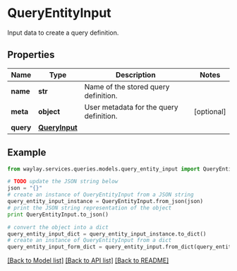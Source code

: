 # QueryEntityInput

Input data to create a query definition.

## Properties

Name | Type | Description | Notes
------------ | ------------- | ------------- | -------------
**name** | **str** | Name of the stored query definition. | 
**meta** | **object** | User metadata for the query definition. | [optional] 
**query** | [**QueryInput**](QueryInput.md) |  | 

## Example

```python
from waylay.services.queries.models.query_entity_input import QueryEntityInput

# TODO update the JSON string below
json = "{}"
# create an instance of QueryEntityInput from a JSON string
query_entity_input_instance = QueryEntityInput.from_json(json)
# print the JSON string representation of the object
print QueryEntityInput.to_json()

# convert the object into a dict
query_entity_input_dict = query_entity_input_instance.to_dict()
# create an instance of QueryEntityInput from a dict
query_entity_input_form_dict = query_entity_input.from_dict(query_entity_input_dict)
```
[[Back to Model list]](../README.md#documentation-for-models) [[Back to API list]](../README.md#documentation-for-api-endpoints) [[Back to README]](../README.md)


